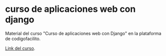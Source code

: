 # curso de aplicaciones web con django

Material del curso "Curso de aplicaciones web con Django" en la plataforma de codigofacilito.

[Link del curso](https://codigofacilito.com/cursos/aplicaciones-web-django).

